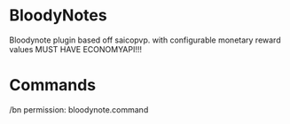 # BloodyNotes
Bloodynote plugin based off saicopvp. with configurable monetary reward values MUST HAVE ECONOMYAPI!!!

# Commands
/bn <player> <amount>
permission: bloodynote.command

